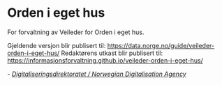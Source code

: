# Orden i eget hus

For forvaltning av Veileder for Orden i eget hus.

Gjeldende versjon blir publisert til: https://data.norge.no/guide/veileder-orden-i-eget-hus/
Redaktørens utkast blir publisert til: https://informasjonsforvaltning.github.io/veileder-orden-i-eget-hus/

\- [_Digitaliseringsdirektoratet / Norwegian Digitalisation Agency_](https://digdir.no)

